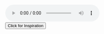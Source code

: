 <script src="test.js">
</script>


 <div>
 <audio controls autoplay>
  <source src="/AnkitaChaudhari/Happy Whistling Ukulele.mp3" type="audio/mpeg">
 </audio>
 <embed src="/AnkitaChaudhari/Happy Whistling Ukulele.mp3" loop="true"  width="2" height="10" hidden="true" autostart="true">
 <div id="quotesButton" display="block">
            <div class="buttonCenter">
                <input type="button" onclick="displayQuotes()" class="button" value="Click for Inspiration">
            </div>
 </div>
 <div id="quotesDiv" display="block">
            <p id="quote"></p>
            <p id="author"></p>
 </div>
 </div>


       
